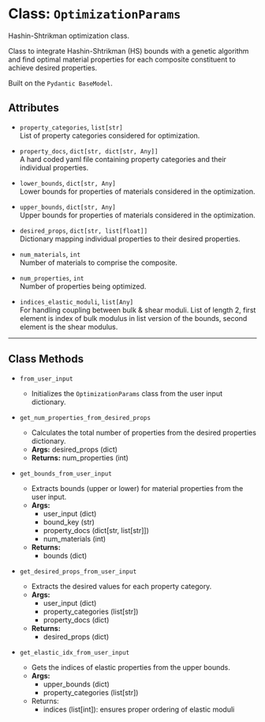 # Class: `OptimizationParams`

Hashin-Shtrikman optimization class.

Class to integrate Hashin-Shtrikman (HS) bounds with a genetic algorithm
and find optimal material properties for each composite constituent to achieve
desired properties.

Built on the `Pydantic BaseModel`.

## Attributes

* `property_categories`, `list[str]` <br>
    List of property categories considered for optimization.

* `property_docs`, `dict[str, dict[str, Any]]` <br>
    A hard coded yaml file containing property categories and their individual properties.

* `lower_bounds`, `dict[str, Any]` <br>
    Lower bounds for properties of materials considered in the optimization.

* `upper_bounds`, `dict[str, Any]` <br>
    Upper bounds for properties of materials considered in the optimization.

* `desired_props`, `dict[str, list[float]]` <br>
    Dictionary mapping individual properties to their desired properties.
    
* `num_materials`, `int` <br>
    Number of materials to comprise the composite.

* `num_properties`, `int` <br>
    Number of properties being optimized.

* `indices_elastic_moduli`, `list[Any]` <br>
    For handling coupling between bulk & shear moduli. List of length 2, first element is index of bulk modulus in list version of the bounds, second element is the shear modulus.

---
## Class Methods

* `from_user_input`
    - Initializes the `OptimizationParams` class from the user input dictionary.

* `get_num_properties_from_desired_props`
    - Calculates the total number of properties from the desired properties dictionary.
    - **Args:** desired_props (dict)
    - **Returns:** num_properties (int)

* `get_bounds_from_user_input`
    - Extracts bounds (upper or lower) for material properties from the user input.
    - **Args:**
        + user_input (dict)
        + bound_key (str)
        + property_docs (dict[str, list[str]])
        + num_materials (int)
    - **Returns:**
        + bounds (dict)

* `get_desired_props_from_user_input`
    - Extracts the desired values for each property category.
    - **Args:**
        + user_input (dict)
        + property_categories (list[str])
        + property_docs (dict)
    - **Returns:**
        + desired_props (dict)

* `get_elastic_idx_from_user_input`
    - Gets the indices of elastic properties from the upper bounds.
    - **Args:**
        + upper_bounds (dict)
        + property_categories (list[str])
    - Returns:
        + indices (list[int]): ensures proper ordering of elastic moduli
